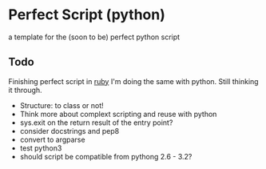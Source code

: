 Perfect Script (python)
=====================
a template for the (soon to be) perfect python script


## Todo
Finishing perfect script in [ruby](https://github.com/kmcminn/perfect-script-ruby) I'm doing the same with python. Still thinking it through.

* Structure: to class or not!
* Think more about complext scripting and reuse with python
* sys.exit on the return result of the entry point?
* consider docstrings and pep8
* convert to argparse
* test python3
* should script be compatible from pythong 2.6 - 3.2?
